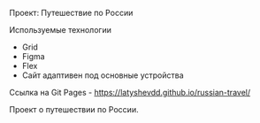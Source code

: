 Проект: Путешествие по России

Используемые технологии
* Grid
* Figma
* Flex
* Сайт адаптивен под основные устройства

Ссылка на Git Pages - https://latyshevdd.github.io/russian-travel/


Проект о путешествии по России.

